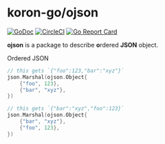 # koron-go/ojson

[![GoDoc](https://godoc.org/github.com/koron-go/ojson?status.svg)](https://godoc.org/github.com/koron-go/ojson)
[![CircleCI](https://img.shields.io/circleci/project/github/koron-go/ojson/master.svg)](https://circleci.com/gh/koron-go/ojson/tree/master)
[![Go Report Card](https://goreportcard.com/badge/github.com/koron-go/ojson)](https://goreportcard.com/report/github.com/koron-go/ojson)

**ojson** is a package to describe **o**rdered **JSON** object.

Ordered JSON

```go
// this gets `{"foo":123,"bar":"xyz"}`
json.Marshal(ojson.Object{
    {"foo", 123},
    {"bar", "xyz"},
})

// this gets `{"bar":"xyz","foo":123}`
json.Marshal(ojson.Object{
    {"bar", "xyz"},
    {"foo", 123},
})
```
